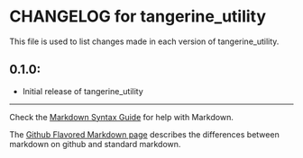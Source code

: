 # CHANGELOG for tangerine_utility

This file is used to list changes made in each version of tangerine_utility.

## 0.1.0:

* Initial release of tangerine_utility

- - -
Check the [Markdown Syntax Guide](http://daringfireball.net/projects/markdown/syntax) for help with Markdown.

The [Github Flavored Markdown page](http://github.github.com/github-flavored-markdown/) describes the differences between markdown on github and standard markdown.
